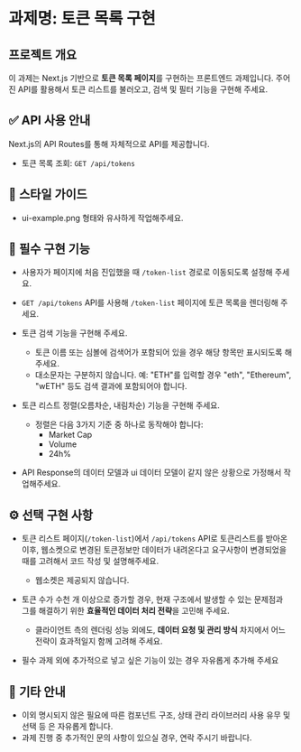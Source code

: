 # 과제명: 토큰 목록 구현

## 프로젝트 개요

이 과제는 Next.js 기반으로 **토큰 목록 페이지**를 구현하는 프론트엔드 과제입니다. 주어진 API를 활용해서 토큰 리스트를 불러오고, 검색 및 필터 기능을 구현해 주세요.

## ✅ API 사용 안내

Next.js의 API Routes를 통해 자체적으로 API를 제공합니다.

- 토큰 목록 조회: `GET /api/tokens`

## 🎨 스타일 가이드

- ui-example.png 형태와 유사하게 작업해주세요.

## 📌 필수 구현 기능

- 사용자가 페이지에 처음 진입했을 때 `/token-list` 경로로 이동되도록 설정해 주세요.
- `GET /api/tokens` API를 사용해 `/token-list` 페이지에 토큰 목록을 렌더링해 주세요.
- 토큰 검색 기능을 구현해 주세요.

  - 토큰 이름 또는 심볼에 검색어가 포함되어 있을 경우 해당 항목만 표시되도록 해 주세요.
  - 대소문자는 구분하지 않습니다.
    예: "ETH"를 입력할 경우 "eth", "Ethereum", "wETH" 등도 검색 결과에 포함되어야 합니다.

- 토큰 리스트 정렬(오름차순, 내림차순) 기능을 구현해 주세요.

  - 정렬은 다음 3가지 기준 중 하나로 동작해야 합니다:
    - Market Cap
    - Volume
    - 24h%

- API Response의 데이터 모델과 ui 데이터 모델이 같지 않은 상황으로 가정해서 작업해주세요.

## ⚙️ 선택 구현 사항

- 토큰 리스트 페이지(`/token-list`)에서 `/api/tokens` API로 토큰리스트를 받아온 이후, 웹소켓으로 변경된 토큰정보만 데이터가 내려온다고 요구사항이 변경되었을때를 고려해서 코드 작성 및 설명해주세요.

  - 웹소켓은 제공되지 않습니다.

- 토큰 수가 수천 개 이상으로 증가할 경우, 현재 구조에서 발생할 수 있는 문제점과 그를 해결하기 위한 **효율적인 데이터 처리 전략**을 고민해 주세요.

  - 클라이언트 측의 렌더링 성능 외에도, **데이터 요청 및 관리 방식** 차지에서 어느 전략이 효과적일지 함께 고려해 주세요.

- 필수 과제 외에 추가적으로 넣고 싶은 기능이 있는 경우 자유롭게 추가해 주세요

## 📝 기타 안내

- 이외 명시되지 않은 필요에 따른 컴포넌트 구조, 상태 관리 라이브러리 사용 유무 및 선택 등 은 자유롭게 합니다.
- 과제 진행 중 추가적인 문의 사항이 있으실 경우, 연락 주시기 바랍니다.
